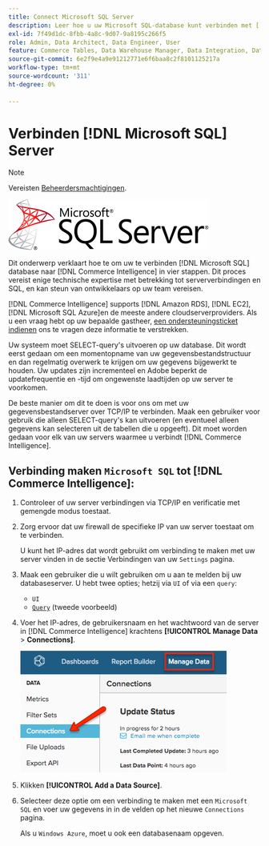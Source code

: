 ```yaml
---
title: Connect Microsoft SQL Server
description: Leer hoe u uw Microsoft SQL-database kunt verbinden met [!DNL Commerce Intelligence] in vier stappen.
exl-id: 7f49d1dc-8fbb-4a8c-9d07-9a8195c266f5
role: Admin, Data Architect, Data Engineer, User
feature: Commerce Tables, Data Warehouse Manager, Data Integration, Data Import/Export, SQL Report Builder
source-git-commit: 6e2f9e4a9e91212771e6f6baa8c2f8101125217a
workflow-type: tm+mt
source-wordcount: '311'
ht-degree: 0%

---
```


# Verbinden [!DNL Microsoft SQL] Server

>[!NOTE]
>
>Vereisten [Beheerdersmachtigingen](../../../administrator/user-management/user-management.md).

![](../../../assets/MicrosoftSQLServer-logo.png)

Dit onderwerp verklaart hoe te om uw te verbinden [!DNL Microsoft SQL] database naar [!DNL Commerce Intelligence] in vier stappen. Dit proces vereist enige technische expertise met betrekking tot serververbindingen en SQL, en kan steun van ontwikkelaars op uw team vereisen.

[!DNL Commerce Intelligence] supports [!DNL Amazon RDS], [!DNL EC2], [!DNL Microsoft SQL Azure]en de meeste andere cloudserverproviders. Als u een vraag hebt op uw bepaalde gastheer, [een ondersteuningsticket indienen](https://experienceleague.adobe.com/docs/commerce-knowledge-base/kb/troubleshooting/miscellaneous/mbi-service-policies.html) ons te vragen deze informatie te verstrekken.

Uw systeem moet SELECT-query&#39;s uitvoeren op uw database. Dit wordt eerst gedaan om een momentopname van uw gegevensbestandstructuur en dan regelmatig overwerk te krijgen om uw gegevens bijgewerkt te houden. Uw updates zijn incrementeel en Adobe beperkt de updatefrequentie en -tijd om ongewenste laadtijden op uw server te voorkomen.

De beste manier om dit te doen is voor ons om met uw gegevensbestandserver over TCP/IP te verbinden. Maak een gebruiker voor gebruik die alleen SELECT-query&#39;s kan uitvoeren (en eventueel alleen gegevens kan selecteren uit de tabellen die u opgeeft). Dit moet worden gedaan voor elk van uw servers waarmee u verbindt [!DNL Commerce Intelligence].

## Verbinding maken `Microsoft SQL` tot [!DNL Commerce Intelligence]:

1. Controleer of uw server verbindingen via TCP/IP en verificatie met gemengde modus toestaat.

1. Zorg ervoor dat uw firewall de specifieke IP van uw server toestaat om te verbinden.

   U kunt het IP-adres dat wordt gebruikt om verbinding te maken met uw server vinden in de sectie Verbindingen van uw `Settings` pagina.

1. Maak een gebruiker die u wilt gebruiken om u aan te melden bij uw databaseserver. U hebt twee opties; hetzij via `UI` of via een `query`:
   * `UI`
   * [`Query`](http://sqlserverplanet.com/security/add-user) (tweede voorbeeld)

1. Voer het IP-adres, de gebruikersnaam en het wachtwoord van de server in [!DNL Commerce Intelligence] krachtens **[!UICONTROL Manage Data** > **Connections]**.

   ![](../../../assets/manage-data-connections.png)

1. Klikken **[!UICONTROL Add a Data Source]**.

1. Selecteer deze optie om een verbinding te maken met een `Microsoft SQL` en voer uw gegevens in in de velden op het nieuwe `Connections` pagina.

   Als u `Windows Azure`, moet u ook een databasenaam opgeven.
